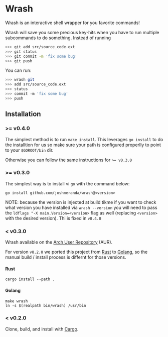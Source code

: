 # Wrash
Wrash is an interactive shell wrapper for you favorite commands!

Wrash will save you some precious key-hits when you have to run multiple subcommands to do something. Instead of running 

```sh
>>> git add src/source_code.ext
>>> git status
>>> git commit -m 'fix some bug'
>>> git push
```

You can run:

```sh
>>> wrash git
>>> add src/source_code.ext
>>> status
>>> commit -m 'fix some bug'
>>> push
```
## Installation

### >= v0.4.0

The simplest method is to run `make install`. This leverages `go install` to do the installtion for us so make sure your path is configured properlly to point to your `$GOROOT/bin` dir.

Otherwise you can follow the same instructions for `>= v0.3.0`

### >= v0.3.0

The simplest way is to install vi `go` with the command below:

```
go install github.com/joshmeranda/wrash@<version>
```

NOTE: because the version is injected at build tikme if you want to check what version you have installed via `wrash --version` you will need to pass the `ldflags "-X main.Version=<version>` flag as well (replacing `<version>` with the desired version). Thi is fixed in `v0.4.0`

### < v0.3.0

Wrash available on the [Arch User Repository](https://aur.archlinux.org/packages/wrash-git) (AUR).

For version `v0.2.0` we ported this project from [Rust](https://doc.rust-lang.org/) to [Golang](https://go.dev/), so the manual build / install process is differnt for those versions.

#### Rust

```
cargo install --path .
```

#### Golang

```
make wrash
ln -s $(realpath bin/wrash) /usr/bin
```

### < v0.2.0
Clone, build, and install with [Cargo](https://doc.rust-lang.org/cargo/).

